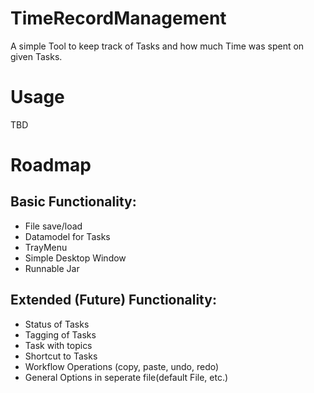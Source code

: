 # TimeRecordManagement
A simple Tool to keep track of Tasks and how much Time was spent on given Tasks.

# Usage
TBD

# Roadmap
## Basic Functionality:
- File save/load
- Datamodel for Tasks
- TrayMenu
- Simple Desktop Window
- Runnable Jar

## Extended (Future) Functionality:
- Status of Tasks
- Tagging of Tasks
- Task with topics
- Shortcut to Tasks
- Workflow Operations (copy, paste, undo, redo)
- General Options in seperate file(default File, etc.)

